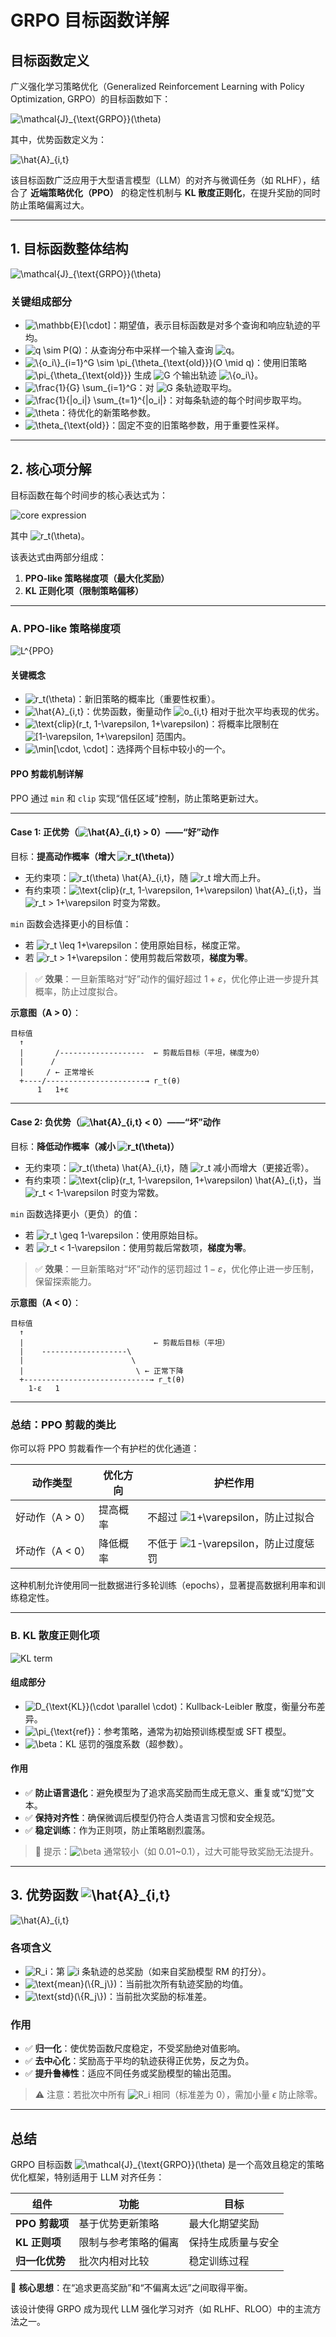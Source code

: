 # GRPO 目标函数详解

## 目标函数定义

广义强化学习策略优化（Generalized Reinforcement Learning with Policy Optimization, GRPO）的目标函数如下：

<img src="https://latex.codecogs.com/svg.image?\mathcal{J}_{\text{GRPO}}(\theta)%20=%20\mathbb{E}_{\substack{q%20\sim%20P(Q),%20\\%20\{o_i\}_{i=1}^G%20\sim%20\pi_{\theta_{\text{old}}}(O%20\mid%20q)}}%20\left[%20\frac{1}{G}%20\sum_{i=1}^G%20\frac{1}{|o_i|}%20\sum_{t=1}^{|o_i|}%20\left(%20\min%20\left[%20\frac{\pi_\theta(o_{i,t}%20\mid%20q,%20o_{i,<t})}{\pi_{\theta_{\text{old}}}(o_{i,t}%20\mid%20q,%20o_{i,<t})}%20\hat{A}_{i,t},\,%20\text{clip}\left(%20\frac{\pi_\theta(o_{i,t}%20\mid%20q,%20o_{i,<t})}{\pi_{\theta_{\text{old}}}(o_{i,t}%20\mid%20q,%20o_{i,<t})},%201-\varepsilon,%201+\varepsilon%20\right)%20\hat{A}_{i,t}%20\right]%20-%20\beta%20D_{\text{KL}}\left(%20\pi_\theta(\cdot%20\mid%20q,%20o_{i,<t})%20\parallel%20\pi_{\text{ref}}%20\right)%20\right)%20\right]" alt="\mathcal{J}_{\text{GRPO}}(\theta)" />

其中，优势函数定义为：

<img src="https://latex.codecogs.com/svg.image?\hat{A}_{i,t}%20=%20\frac{R_i%20-%20\text{mean}(\{R_j\}_{j=1}^G)}{\text{std}(\{R_j\}_{j=1}^G)}" alt="\hat{A}_{i,t}" />

该目标函数广泛应用于大型语言模型（LLM）的对齐与微调任务（如 RLHF），结合了 **近端策略优化（PPO）** 的稳定性机制与 **KL 散度正则化**，在提升奖励的同时防止策略偏离过大。

---

## 1. 目标函数整体结构

<img src="https://latex.codecogs.com/svg.image?\mathcal{J}_{\text{GRPO}}(\theta)%20=%20\mathbb{E}_{\substack{q%20\sim%20P(Q),%20\\%20\{o_i\}_{i=1}^G%20\sim%20\pi_{\theta_{\text{old}}}(O%20\mid%20q)}}%20\left[%20\frac{1}{G}%20\sum_{i=1}^G%20\frac{1}{|o_i|}%20\sum_{t=1}^{|o_i|}%20\left(%20\dots%20\right)%20\right]" alt="\mathcal{J}_{\text{GRPO}}(\theta)" />

### 关键组成部分

- <img src="https://latex.codecogs.com/svg.image?\mathbb{E}[\cdot]" alt="\mathbb{E}[\cdot]" />：期望值，表示目标函数是对多个查询和响应轨迹的平均。
- <img src="https://latex.codecogs.com/svg.image?q%20\sim%20P(Q)" alt="q \sim P(Q)" />：从查询分布中采样一个输入查询 <img src="https://latex.codecogs.com/svg.image?q" alt="q" />。
- <img src="https://latex.codecogs.com/svg.image?\{o_i\}_{i=1}^G%20\sim%20\pi_{\theta_{\text{old}}}(O%20\mid%20q)" alt="\{o_i\}_{i=1}^G \sim \pi_{\theta_{\text{old}}}(O \mid q)" />：使用旧策略 <img src="https://latex.codecogs.com/svg.image?\pi_{\theta_{\text{old}}}" alt="\pi_{\theta_{\text{old}}}" /> 生成 <img src="https://latex.codecogs.com/svg.image?G" alt="G" /> 个输出轨迹 <img src="https://latex.codecogs.com/svg.image?\{o_i\}" alt="\{o_i\}" />。
- <img src="https://latex.codecogs.com/svg.image?\frac{1}{G}%20\sum_{i=1}^G" alt="\frac{1}{G} \sum_{i=1}^G" />：对 <img src="https://latex.codecogs.com/svg.image?G" alt="G" /> 条轨迹取平均。
- <img src="https://latex.codecogs.com/svg.image?\frac{1}{|o_i|}%20\sum_{t=1}^{|o_i|}" alt="\frac{1}{|o_i|} \sum_{t=1}^{|o_i|}" />：对每条轨迹的每个时间步取平均。
- <img src="https://latex.codecogs.com/svg.image?\theta" alt="\theta" />：待优化的新策略参数。
- <img src="https://latex.codecogs.com/svg.image?\theta_{\text{old}}" alt="\theta_{\text{old}}" />：固定不变的旧策略参数，用于重要性采样。

---

## 2. 核心项分解

目标函数在每个时间步的核心表达式为：

<img src="https://latex.codecogs.com/svg.image?\min%20\left[%20r_t(\theta)%20\hat{A}_{i,t},\,%20\text{clip}\left(%20r_t(\theta),%201-\varepsilon,%201+\varepsilon%20\right)%20\hat{A}_{i,t}%20\right]%20-%20\beta%20D_{\text{KL}}\left(%20\pi_\theta(\cdot%20\mid%20q,%20o_{i,<t})%20\parallel%20\pi_{\text{ref}}%20\right)" alt="core expression" />

其中 <img src="https://latex.codecogs.com/svg.image?r_t(\theta)%20=%20\frac{\pi_\theta(o_{i,t}%20\mid%20q,%20o_{i,<t})}{\pi_{\theta_{\text{old}}}(o_{i,t}%20\mid%20q,%20o_{i,<t})}" alt="r_t(\theta)" />。

该表达式由两部分组成：

1. **PPO-like 策略梯度项（最大化奖励）**
2. **KL 正则化项（限制策略偏移）**

---

### A. PPO-like 策略梯度项

<img src="https://latex.codecogs.com/svg.image?L^{\text{PPO}}%20=%20\min%20\left[%20r_t(\theta)%20\hat{A}_{i,t},\,%20\text{clip}\left(%20r_t(\theta),%201-\varepsilon,%201+\varepsilon%20\right)%20\hat{A}_{i,t}%20\right]" alt="L^{PPO}" />

#### 关键概念

- <img src="https://latex.codecogs.com/svg.image?r_t(\theta)" alt="r_t(\theta)" />：新旧策略的概率比（重要性权重）。
- <img src="https://latex.codecogs.com/svg.image?\hat{A}_{i,t}" alt="\hat{A}_{i,t}" />：优势函数，衡量动作 <img src="https://latex.codecogs.com/svg.image?o_{i,t}" alt="o_{i,t}" /> 相对于批次平均表现的优劣。
- <img src="https://latex.codecogs.com/svg.image?\text{clip}(r_t,%201-\varepsilon,%201+\varepsilon)" alt="\text{clip}(r_t, 1-\varepsilon, 1+\varepsilon)" />：将概率比限制在 <img src="https://latex.codecogs.com/svg.image?[1-\varepsilon,%201+\varepsilon]" alt="[1-\varepsilon, 1+\varepsilon]" /> 范围内。
- <img src="https://latex.codecogs.com/svg.image?\min[\cdot,%20\cdot]" alt="\min[\cdot, \cdot]" />：选择两个目标中较小的一个。

#### PPO 剪裁机制详解

PPO 通过 `min` 和 `clip` 实现“信任区域”控制，防止策略更新过大。

---

#### Case 1: 正优势（<img src="https://latex.codecogs.com/svg.image?\hat{A}_{i,t}%20>%200" alt="\hat{A}_{i,t} > 0" />）——“好”动作

目标：**提高动作概率（增大 <img src="https://latex.codecogs.com/svg.image?r_t(\theta)" alt="r_t(\theta)" />）**

- 无约束项：<img src="https://latex.codecogs.com/svg.image?r_t(\theta)%20\hat{A}_{i,t}" alt="r_t(\theta) \hat{A}_{i,t}" />，随 <img src="https://latex.codecogs.com/svg.image?r_t" alt="r_t" /> 增大而上升。
- 有约束项：<img src="https://latex.codecogs.com/svg.image?\text{clip}(r_t,%201-\varepsilon,%201+\varepsilon)%20\hat{A}_{i,t}" alt="\text{clip}(r_t, 1-\varepsilon, 1+\varepsilon) \hat{A}_{i,t}" />，当 <img src="https://latex.codecogs.com/svg.image?r_t%20>%201+\varepsilon" alt="r_t > 1+\varepsilon" /> 时变为常数。

`min` 函数会选择更小的目标值：

- 若 <img src="https://latex.codecogs.com/svg.image?r_t%20\leq%201+\varepsilon" alt="r_t \leq 1+\varepsilon" />：使用原始目标，梯度正常。
- 若 <img src="https://latex.codecogs.com/svg.image?r_t%20>%201+\varepsilon" alt="r_t > 1+\varepsilon" />：使用剪裁后常数项，**梯度为零**。

> ✅ **效果**：一旦新策略对“好”动作的偏好超过 $1+\varepsilon$，优化停止进一步提升其概率，防止过度拟合。

**示意图（A > 0）**：
```
目标值
  ↑
  |       /-------------------  ← 剪裁后目标（平坦，梯度为0）
  |      /
  |     / ← 正常增长
  +----/----------------------→ r_t(θ)
      1   1+ε
```

---

#### Case 2: 负优势（<img src="https://latex.codecogs.com/svg.image?\hat{A}_{i,t}%20<%200" alt="\hat{A}_{i,t} < 0" />）——“坏”动作

目标：**降低动作概率（减小 <img src="https://latex.codecogs.com/svg.image?r_t(\theta)" alt="r_t(\theta)" />）**

- 无约束项：<img src="https://latex.codecogs.com/svg.image?r_t(\theta)%20\hat{A}_{i,t}" alt="r_t(\theta) \hat{A}_{i,t}" />，随 <img src="https://latex.codecogs.com/svg.image?r_t" alt="r_t" /> 减小而增大（更接近零）。
- 有约束项：<img src="https://latex.codecogs.com/svg.image?\text{clip}(r_t,%201-\varepsilon,%201+\varepsilon)%20\hat{A}_{i,t}" alt="\text{clip}(r_t, 1-\varepsilon, 1+\varepsilon) \hat{A}_{i,t}" />，当 <img src="https://latex.codecogs.com/svg.image?r_t%20<%201-\varepsilon" alt="r_t < 1-\varepsilon" /> 时变为常数。

`min` 函数选择更小（更负）的值：

- 若 <img src="https://latex.codecogs.com/svg.image?r_t%20\geq%201-\varepsilon" alt="r_t \geq 1-\varepsilon" />：使用原始目标。
- 若 <img src="https://latex.codecogs.com/svg.image?r_t%20<%201-\varepsilon" alt="r_t < 1-\varepsilon" />：使用剪裁后常数项，**梯度为零**。

> ✅ **效果**：一旦新策略对“坏”动作的惩罚超过 $1-\varepsilon$，优化停止进一步压制，保留探索能力。

**示意图（A < 0）**：
```
目标值
  ↑
  |                             ← 剪裁后目标（平坦）
  |    -------------------\ 
  |                        \
  |                         \ ← 正常下降
  +----------------------------→ r_t(θ)
    1-ε   1
```

---

### 总结：PPO 剪裁的类比

你可以将 PPO 剪裁看作一个有护栏的优化通道：

| 动作类型 | 优化方向 | 护栏作用 |
|--------|--------|--------|
| 好动作（A > 0） | 提高概率 | 不超过 <img src="https://latex.codecogs.com/svg.image?1+\varepsilon" alt="1+\varepsilon" />，防止过拟合 |
| 坏动作（A < 0） | 降低概率 | 不低于 <img src="https://latex.codecogs.com/svg.image?1-\varepsilon" alt="1-\varepsilon" />，防止过度惩罚 |

这种机制允许使用同一批数据进行多轮训练（epochs），显著提高数据利用率和训练稳定性。

---

### B. KL 散度正则化项

<img src="https://latex.codecogs.com/svg.image?-%20\beta%20D_{\text{KL}}\left(%20\pi_\theta(\cdot%20\mid%20q,%20o_{i,<t})%20\parallel%20\pi_{\text{ref}}%20\right)" alt="KL term" />

#### 组成部分

- <img src="https://latex.codecogs.com/svg.image?D_{\text{KL}}(\cdot%20\parallel%20\cdot)" alt="D_{\text{KL}}(\cdot \parallel \cdot)" />：Kullback-Leibler 散度，衡量分布差异。
- <img src="https://latex.codecogs.com/svg.image?\pi_{\text{ref}}" alt="\pi_{\text{ref}}" />：参考策略，通常为初始预训练模型或 SFT 模型。
- <img src="https://latex.codecogs.com/svg.image?\beta" alt="\beta" />：KL 惩罚的强度系数（超参数）。

#### 作用

- ✅ **防止语言退化**：避免模型为了追求高奖励而生成无意义、重复或“幻觉”文本。
- ✅ **保持对齐性**：确保微调后模型仍符合人类语言习惯和安全规范。
- ✅ **稳定训练**：作为正则项，防止策略剧烈震荡。

> 🔔 提示：<img src="https://latex.codecogs.com/svg.image?\beta" alt="\beta" /> 通常较小（如 0.01~0.1），过大可能导致奖励无法提升。

---

## 3. 优势函数 <img src="https://latex.codecogs.com/svg.image?\hat{A}_{i,t}" alt="\hat{A}_{i,t}" />

<img src="https://latex.codecogs.com/svg.image?\hat{A}_{i,t}%20=%20\frac{R_i%20-%20\text{mean}(\{R_j\}_{j=1}^G)}{\text{std}(\{R_j\}_{j=1}^G)}" alt="\hat{A}_{i,t}" />

### 各项含义

- <img src="https://latex.codecogs.com/svg.image?R_i" alt="R_i" />：第 <img src="https://latex.codecogs.com/svg.image?i" alt="i" /> 条轨迹的总奖励（如来自奖励模型 RM 的打分）。
- <img src="https://latex.codecogs.com/svg.image?\text{mean}(\{R_j\})" alt="\text{mean}(\{R_j\})" />：当前批次所有轨迹奖励的均值。
- <img src="https://latex.codecogs.com/svg.image?\text{std}(\{R_j\})" alt="\text{std}(\{R_j\})" />：当前批次奖励的标准差。

### 作用

- ✅ **归一化**：使优势函数尺度稳定，不受奖励绝对值影响。
- ✅ **去中心化**：奖励高于平均的轨迹获得正优势，反之为负。
- ✅ **提升鲁棒性**：适应不同任务或奖励模型的输出范围。

> ⚠️ 注意：若批次中所有 <img src="https://latex.codecogs.com/svg.image?R_i" alt="R_i" /> 相同（标准差为 0），需加小量 $\epsilon$ 防止除零。

---

## 总结

GRPO 目标函数 <img src="https://latex.codecogs.com/svg.image?\mathcal{J}_{\text{GRPO}}(\theta)" alt="\mathcal{J}_{\text{GRPO}}(\theta)" /> 是一个高效且稳定的策略优化框架，特别适用于 LLM 对齐任务：

| 组件 | 功能 | 目标 |
|------|------|------|
| **PPO 剪裁项** | 基于优势更新策略 | 最大化期望奖励 |
| **KL 正则项** | 限制与参考策略的偏离 | 保持生成质量与安全 |
| **归一化优势** | 批次内相对比较 | 稳定训练过程 |

🎯 **核心思想**：在“追求更高奖励”和“不偏离太远”之间取得平衡。

该设计使得 GRPO 成为现代 LLM 强化学习对齐（如 RLHF、RLOO）中的主流方法之一。
```
